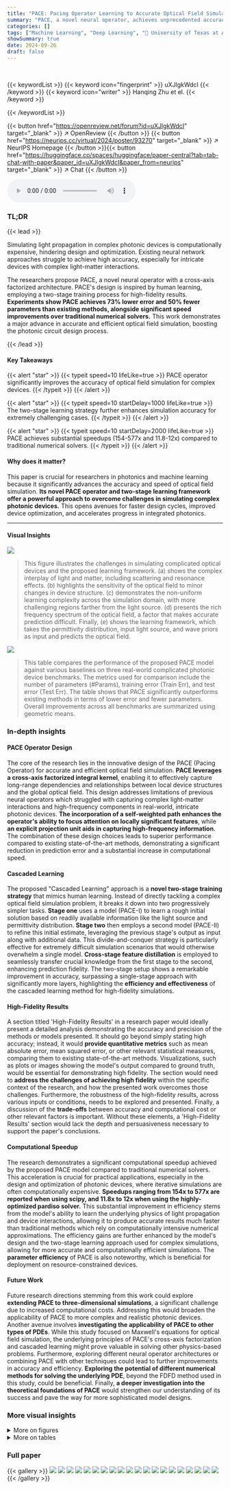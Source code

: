```yaml
---
title: "PACE: Pacing Operator Learning to Accurate Optical Field Simulation for Complicated Photonic Devices"
summary: "PACE, a novel neural operator, achieves unprecedented accuracy and speed in optical field simulation for complex photonic devices, surpassing existing methods by significantly reducing errors and boos..."
categories: []
tags: ["Machine Learning", "Deep Learning", "🏢 University of Texas at Austin",]
showSummary: true
date: 2024-09-26
draft: false
---
```


<br>

{{< keywordList >}}
{{< keyword icon="fingerprint" >}} uXJlgkWdcI {{< /keyword >}}
{{< keyword icon="writer" >}} Hanqing Zhu et el. {{< /keyword >}}
 
{{< /keywordList >}}

{{< button href="https://openreview.net/forum?id=uXJlgkWdcI" target="_blank" >}}
↗ OpenReview
{{< /button >}}
{{< button href="https://neurips.cc/virtual/2024/poster/93270" target="_blank" >}}
↗ NeurIPS Homepage
{{< /button >}}{{< button href="https://huggingface.co/spaces/huggingface/paper-central?tab=tab-chat-with-paper&paper_id=uXJlgkWdcI&paper_from=neurips" target="_blank" >}}
↗ Chat
{{< /button >}}



<audio controls>
    <source src="https://ai-paper-reviewer.com/uXJlgkWdcI/podcast.wav" type="audio/wav">
    Your browser does not support the audio element.
</audio>


### TL;DR


{{< lead >}}

Simulating light propagation in complex photonic devices is computationally expensive, hindering design and optimization. Existing neural network approaches struggle to achieve high accuracy, especially for intricate devices with complex light-matter interactions. 



The researchers propose PACE, a novel neural operator with a cross-axis factorized architecture. PACE's design is inspired by human learning, employing a two-stage training process for high-fidelity results.  **Experiments show PACE achieves 73% lower error and 50% fewer parameters than existing methods, alongside significant speed improvements over traditional numerical solvers.** This work demonstrates a major advance in accurate and efficient optical field simulation, boosting the photonic circuit design process.

{{< /lead >}}


#### Key Takeaways

{{< alert "star" >}}
{{< typeit speed=10 lifeLike=true >}} PACE operator significantly improves the accuracy of optical field simulation for complex devices. {{< /typeit >}}
{{< /alert >}}

{{< alert "star" >}}
{{< typeit speed=10 startDelay=1000 lifeLike=true >}} The two-stage learning strategy further enhances simulation accuracy for extremely challenging cases. {{< /typeit >}}
{{< /alert >}}

{{< alert "star" >}}
{{< typeit speed=10 startDelay=2000 lifeLike=true >}} PACE achieves substantial speedups (154-577x and 11.8-12x) compared to traditional numerical solvers. {{< /typeit >}}
{{< /alert >}}

#### Why does it matter?
This paper is crucial for researchers in photonics and machine learning because it significantly advances the accuracy and speed of optical field simulation.  **Its novel PACE operator and two-stage learning framework offer a powerful approach to overcome challenges in simulating complex photonic devices.** This opens avenues for faster design cycles, improved device optimization, and accelerates progress in integrated photonics.

------
#### Visual Insights



![](https://ai-paper-reviewer.com/uXJlgkWdcI/figures_1_1.jpg)

> This figure illustrates the challenges in simulating complicated optical devices and the proposed learning framework.  (a) shows the complex interplay of light and matter, including scattering and resonance effects. (b) highlights the sensitivity of the optical field to minor changes in device structure. (c) demonstrates the non-uniform learning complexity across the simulation domain, with more challenging regions farther from the light source. (d) presents the rich frequency spectrum of the optical field, a factor that makes accurate prediction difficult. Finally, (e) shows the learning framework, which takes the permittivity distribution, input light source, and wave priors as input and predicts the optical field.





![](https://ai-paper-reviewer.com/uXJlgkWdcI/tables_7_1.jpg)

> This table compares the performance of the proposed PACE model against various baselines on three real-world complicated photonic device benchmarks.  The metrics used for comparison include the number of parameters (#Params), training error (Train Err), and test error (Test Err). The table shows that PACE significantly outperforms existing methods in terms of lower error and fewer parameters.  Overall improvements across all benchmarks are summarized using geometric means.





### In-depth insights


#### PACE Operator Design
The core of the research lies in the innovative design of the PACE (Pacing Operator) for accurate and efficient optical field simulation.  **PACE leverages a cross-axis factorized integral kernel**, enabling it to effectively capture long-range dependencies and relationships between local device structures and the global optical field. This design addresses limitations of previous neural operators which struggled with capturing complex light-matter interactions and high-frequency components in real-world, intricate photonic devices.  **The incorporation of a self-weighted path enhances the operator's ability to focus attention on locally significant features**, while **an explicit projection unit aids in capturing high-frequency information**.  The combination of these design choices leads to superior performance compared to existing state-of-the-art methods, demonstrating a significant reduction in prediction error and a substantial increase in computational speed.

#### Cascaded Learning
The proposed "Cascaded Learning" approach is a **novel two-stage training strategy** that mimics human learning.  Instead of directly tackling a complex optical field simulation problem, it breaks it down into two progressively simpler tasks.  **Stage one** uses a model (PACE-I) to learn a rough initial solution based on readily available information like the light source and permittivity distribution.  **Stage two** then employs a second model (PACE-II) to refine this initial estimate, leveraging the previous stage's output as input along with additional data. This divide-and-conquer strategy is particularly effective for extremely difficult simulation scenarios that would otherwise overwhelm a single model.  **Cross-stage feature distillation** is employed to seamlessly transfer crucial knowledge from the first stage to the second, enhancing prediction fidelity.  The two-stage setup shows a remarkable improvement in accuracy, surpassing a single-stage approach with significantly more layers, highlighting the **efficiency and effectiveness** of the cascaded learning method for high-fidelity simulations.

#### High-Fidelity Results
A section titled 'High-Fidelity Results' in a research paper would ideally present a detailed analysis demonstrating the accuracy and precision of the methods or models presented.  It should go beyond simply stating high accuracy; instead, it would **provide quantitative metrics** such as mean absolute error, mean squared error, or other relevant statistical measures, comparing them to existing state-of-the-art methods.  Visualizations, such as plots or images showing the model's output compared to ground truth, would be essential for demonstrating high fidelity.  The section would need to **address the challenges of achieving high fidelity** within the specific context of the research, and how the presented work overcomes those challenges.  Furthermore, the robustness of the high-fidelity results, across various inputs or conditions, needs to be explored and presented.  Finally, a discussion of the **trade-offs** between accuracy and computational cost or other relevant factors is important.  Without these elements, a 'High-Fidelity Results' section would lack the depth and persuasiveness necessary to support the paper's conclusions.

#### Computational Speedup
The research demonstrates a significant computational speedup achieved by the proposed PACE model compared to traditional numerical solvers.  This acceleration is crucial for practical applications, especially in the design and optimization of photonic devices, where iterative simulations are often computationally expensive.  **Speedups ranging from 154x to 577x are reported when using scipy, and 11.8x to 12x when using the highly-optimized pardiso solver.**  This substantial improvement in efficiency stems from the model's ability to learn the underlying physics of light propagation and device interactions, allowing it to produce accurate results much faster than traditional methods which rely on computationally intensive numerical approximations.  The efficiency gains are further enhanced by the model's design and the two-stage learning approach used for complex simulations, allowing for more accurate and computationally efficient simulations. The **parameter efficiency** of PACE is also noteworthy, which is beneficial for deployment on resource-constrained devices.

#### Future Work
Future research directions stemming from this work could explore **extending PACE to three-dimensional simulations**, a significant challenge due to increased computational costs.  Addressing this would broaden the applicability of PACE to more complex and realistic photonic devices.  Another avenue involves **investigating the applicability of PACE to other types of PDEs**. While this study focused on Maxwell's equations for optical field simulation, the underlying principles of PACE's cross-axis factorization and cascaded learning might prove valuable in solving other physics-based problems. Furthermore, exploring different neural operator architectures or combining PACE with other techniques could lead to further improvements in accuracy and efficiency.  **Exploring the potential of different numerical methods for solving the underlying PDE**, beyond the FDFD method used in this study, could be beneficial.  Finally, **a deeper investigation into the theoretical foundations of PACE** would strengthen our understanding of its success and pave the way for more sophisticated model designs.


### More visual insights

<details>
<summary>More on figures
</summary>


![](https://ai-paper-reviewer.com/uXJlgkWdcI/figures_4_1.jpg)

> Figure 2(a) shows the PACE block architecture, which includes a pre-normalization step, a PACE operator, a feedforward neural network (FFN), and double skip connections for improved stability and performance in deeper networks.  Figure 2(b) details the cross-axis factorized PACE operator, which is the core of the proposed method. It consists of a high-frequency projection unit, a self-weighted path, and a cross-axis factorized integral kernel. The cross-axis factorized integral kernel splits the input into groups and applies a 2D factorization to improve efficiency and better capture long-range dependencies.  The figure highlights the key components of the proposed PACE operator and how they work together.


![](https://ai-paper-reviewer.com/uXJlgkWdcI/figures_4_2.jpg)

> Figure 2(a) shows the PACE block architecture which includes a pre-normalization layer, a PACE operator, a feed-forward network (FFN), and skip connections.  Figure 2(b) details the cross-axis factorized PACE operator, highlighting its components: self-weighted paths, high-frequency projection units, and the cross-axis factorized integral kernel. This operator design is crucial to the model's ability to efficiently capture complex physical phenomena across the full domain and handle high-frequency features in optical field simulations.


![](https://ai-paper-reviewer.com/uXJlgkWdcI/figures_5_1.jpg)

> This figure illustrates the two-stage learning process used in the PACE model. The first stage (PACE-I) produces a rough initial solution, which is then refined by the second stage (PACE-II).  A cross-stage feature distillation path helps transfer knowledge from the first stage to improve the accuracy of the second stage.


![](https://ai-paper-reviewer.com/uXJlgkWdcI/figures_8_1.jpg)

> This figure shows the speedup achieved by the PACE model compared to the Angler software, which uses either scipy or pardiso linear solvers for solving the Maxwell PDE.  The speedup is presented for different simulation domain sizes, using two different grid step sizes (0.05 nm and 0.075 nm). The results indicate that PACE offers significant speed improvements, particularly for larger simulation domains. The speedup is higher when using the scipy solver compared to the pardiso solver.


![](https://ai-paper-reviewer.com/uXJlgkWdcI/figures_8_2.jpg)

> This figure shows the generalization ability of the PACE model to unseen wavelengths.  The x-axis represents the wavelength (in μm), and the y-axis shows the test normalized mean squared error (N-MSE).  The blue stars indicate wavelengths that were present in the training data, while the green plus signs show wavelengths that were not seen during training.  The shaded region shows the standard deviation.  The figure demonstrates that PACE generalizes well within the C-band (1.53-1.565 μm), a common range for optical communication, and maintains relatively good accuracy even outside of this range, although the error increases with distance from the training wavelengths.


![](https://ai-paper-reviewer.com/uXJlgkWdcI/figures_9_1.jpg)

> This figure compares the radial energy spectrums of the predicted optical fields from the NeuroLight and PACE models against the ground truth.  The plots show the energy distribution as a function of wavenumber (frequency). NeuroLight shows significant errors in both low and high-frequency regions, failing to accurately capture the energy distribution of the target field. In contrast, PACE demonstrates far better alignment with the target spectrum across all frequencies, indicating a superior prediction accuracy.


![](https://ai-paper-reviewer.com/uXJlgkWdcI/figures_9_2.jpg)

> This figure demonstrates the effectiveness of integrating PACE modules into a pre-existing Factorized Fourier Neural Operator (FNO) model.  Three variations of the FNO model are compared: the baseline FNO (①), an FNO with four PACE modules where each module uses a group size of 2 (②), and an FNO with four PACE modules where each module uses a group size of 4 (③).  The bar chart shows the test error (y-axis) and the number of parameters (M, second y-axis). The results show that the addition of PACE modules significantly reduces the test error, particularly when using a group size of 4 (③), which demonstrates a 43% decrease in test error compared to the baseline FNO, even with slightly fewer parameters. This highlights PACE’s potential as a general enhancement module for other Fourier-based neural operators, improving their performance without substantial increases in complexity.


![](https://ai-paper-reviewer.com/uXJlgkWdcI/figures_15_1.jpg)

> This figure illustrates the difference between L1 and L2 distances in the complex plane.  Two complex numbers are represented as vectors from the origin. The L1 distance is the sum of the absolute differences of the real and imaginary components (the length of the dashed brown line), while the L2 distance (Euclidean distance) is the straight-line distance between the two points (the length of the dashed red line). The figure shows that rotating the vectors changes the L1 distance but not the L2 distance, illustrating the rotation invariance of the L2 distance which makes it a better choice for measuring proximity in the complex plane, as the magnitude and angle between complex numbers are both important factors in evaluating similarity.


![](https://ai-paper-reviewer.com/uXJlgkWdcI/figures_16_1.jpg)

> The figure shows a comparison between the spatial representation of a solution to the Darcy flow problem and its corresponding energy spectrum. The spatial representation is a 2D heatmap, where color intensity represents the magnitude of the solution.  The energy spectrum is a 1D plot showing the distribution of energy across different spatial frequencies (wavenumbers).  The plot shows that most of the energy is concentrated at low wavenumbers, indicating that the solution is dominated by low-frequency components. This contrasts with optical fields in photonic devices, which have rich frequency information.


![](https://ai-paper-reviewer.com/uXJlgkWdcI/figures_17_1.jpg)

> This figure shows the frequency-domain visualization of feature maps before and after applying a non-linear activation function within the high-frequency projection path of the PACE block.  The central area of each image represents the low frequencies, and the pattern shift helps to better understand the frequency content of the features. The visualization demonstrates the effect of the non-linear activation in amplifying the high-frequency components. 


![](https://ai-paper-reviewer.com/uXJlgkWdcI/figures_17_2.jpg)

> This figure visualizes the results of several test cases on etched MMI 3x3 devices using various models: Dil-ResNet, Factorized FNO, NeuroLight, and PACE (both single and two-stage).  For each model and input source, it shows the real part of the predicted field (R(Ψ(a))), the real part of the ground truth field (R(Ψ*(a))), and the residual error between the prediction and the ground truth (|Ψ*(α) – Ψ(α)|). The visualization provides a qualitative comparison of the different models' performance in capturing the complex optical field patterns in the etched MMI devices.


![](https://ai-paper-reviewer.com/uXJlgkWdcI/figures_18_1.jpg)

> This figure visualizes the results of several test cases on etched MMI 3x3 devices. For each test case, it shows the real part of the predicted optical field (R(Ψ(α))), the real part of the ground-truth optical field (R(Ψ*(α))), and the difference between them (R(Ψ*(α))−R(Ψ(α))). The models compared include Dil-ResNet, Factorized FNO, NeuroLight, and the proposed PACE model. The figure demonstrates the superior accuracy of the PACE model compared to the baselines in predicting the optical field for these devices.


</details>




<details>
<summary>More on tables
</summary>


![](https://ai-paper-reviewer.com/uXJlgkWdcI/tables_7_2.jpg)
> This table compares the performance of a single 12-layer PACE model, a single 20-layer PACE model, and a two-stage PACE model (with and without cross-stage feature distillation) on two benchmarks: Etched MMI 3x3 and Etched MMI 5x5. The results show that the two-stage model outperforms the single-stage models in terms of test error and that cross-stage feature distillation further improves performance.

![](https://ai-paper-reviewer.com/uXJlgkWdcI/tables_8_1.jpg)
> This table presents the ablation study of the proposed PACE operator on the Metaline dataset. It shows the impact of removing the self-weighted path, the projection unit, and using TFNO instead of the PACE operator on the model's performance, measured by the number of parameters, training error, and test error. The results highlight the importance of each component in achieving high accuracy.

![](https://ai-paper-reviewer.com/uXJlgkWdcI/tables_13_1.jpg)
> This table details the ranges and distributions of various design parameters used in the generation of the etched MMI datasets.  It lists the variables (Length, Width, Port Length, Port Width, Taper Length, Taper Width, Border Width, PML Width, Wavelengths λ, Cavity Ratio, Relative Permittivity εr), their units (µm or -), and the value/distribution used in generating both the 3x3 and 5x5 etched MMI device datasets, as well as the Metaline 3x3 device dataset.  Understanding this table is key to replicating the dataset generation process and interpreting the results in the paper.  The use of uniform distributions and ranges is clearly indicated.

![](https://ai-paper-reviewer.com/uXJlgkWdcI/tables_15_1.jpg)
> This table presents an ablation study on the impact of the number of groups (g) in the PACE operator on model performance.  It shows that varying the number of groups affects both the number of parameters and the training and testing errors.  The results suggest that a group size of 4 provides a good balance between model complexity (number of parameters) and accuracy (training and testing errors).

![](https://ai-paper-reviewer.com/uXJlgkWdcI/tables_15_2.jpg)
> This table compares the performance of PACE and NeuroLight models with and without double skip connections and pre-normalization. It shows that adding both techniques improves the performance of both models, especially PACE. The table shows the number of parameters, training error, and test error for each model configuration.

![](https://ai-paper-reviewer.com/uXJlgkWdcI/tables_16_1.jpg)
> This table compares the performance of the proposed two-stage PACE model against a single PACE model with increased layers.  It shows the number of parameters, training error, and testing error for both models on two benchmark datasets (Etched MMI 3x3 and Etched MMI 5x5). The cross-stage distillation technique is also investigated to show its impact on the model's performance. The results demonstrate the effectiveness of the two-stage approach, particularly when cross-stage distillation is utilized.

</details>




### Full paper

{{< gallery >}}
<img src="https://ai-paper-reviewer.com/uXJlgkWdcI/1.png" class="grid-w50 md:grid-w33 xl:grid-w25" />
<img src="https://ai-paper-reviewer.com/uXJlgkWdcI/2.png" class="grid-w50 md:grid-w33 xl:grid-w25" />
<img src="https://ai-paper-reviewer.com/uXJlgkWdcI/3.png" class="grid-w50 md:grid-w33 xl:grid-w25" />
<img src="https://ai-paper-reviewer.com/uXJlgkWdcI/4.png" class="grid-w50 md:grid-w33 xl:grid-w25" />
<img src="https://ai-paper-reviewer.com/uXJlgkWdcI/5.png" class="grid-w50 md:grid-w33 xl:grid-w25" />
<img src="https://ai-paper-reviewer.com/uXJlgkWdcI/6.png" class="grid-w50 md:grid-w33 xl:grid-w25" />
<img src="https://ai-paper-reviewer.com/uXJlgkWdcI/7.png" class="grid-w50 md:grid-w33 xl:grid-w25" />
<img src="https://ai-paper-reviewer.com/uXJlgkWdcI/8.png" class="grid-w50 md:grid-w33 xl:grid-w25" />
<img src="https://ai-paper-reviewer.com/uXJlgkWdcI/9.png" class="grid-w50 md:grid-w33 xl:grid-w25" />
<img src="https://ai-paper-reviewer.com/uXJlgkWdcI/10.png" class="grid-w50 md:grid-w33 xl:grid-w25" />
<img src="https://ai-paper-reviewer.com/uXJlgkWdcI/11.png" class="grid-w50 md:grid-w33 xl:grid-w25" />
<img src="https://ai-paper-reviewer.com/uXJlgkWdcI/12.png" class="grid-w50 md:grid-w33 xl:grid-w25" />
<img src="https://ai-paper-reviewer.com/uXJlgkWdcI/13.png" class="grid-w50 md:grid-w33 xl:grid-w25" />
<img src="https://ai-paper-reviewer.com/uXJlgkWdcI/14.png" class="grid-w50 md:grid-w33 xl:grid-w25" />
<img src="https://ai-paper-reviewer.com/uXJlgkWdcI/15.png" class="grid-w50 md:grid-w33 xl:grid-w25" />
<img src="https://ai-paper-reviewer.com/uXJlgkWdcI/16.png" class="grid-w50 md:grid-w33 xl:grid-w25" />
<img src="https://ai-paper-reviewer.com/uXJlgkWdcI/17.png" class="grid-w50 md:grid-w33 xl:grid-w25" />
<img src="https://ai-paper-reviewer.com/uXJlgkWdcI/18.png" class="grid-w50 md:grid-w33 xl:grid-w25" />
<img src="https://ai-paper-reviewer.com/uXJlgkWdcI/19.png" class="grid-w50 md:grid-w33 xl:grid-w25" />
<img src="https://ai-paper-reviewer.com/uXJlgkWdcI/20.png" class="grid-w50 md:grid-w33 xl:grid-w25" />
{{< /gallery >}}